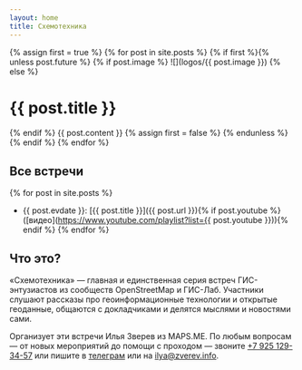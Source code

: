 ```yaml
---
layout: home
title: Схемотехника
---
```

{% assign first = true %}
{% for post in site.posts %}
{% if first %}{% unless post.future %}
{% if post.image %}
![](logos/{{ post.image }})
{% else %}
# {{ post.title }}
{% endif %}
{{ post.content }}
{% assign first = false %}
{% endunless %}{% endif %}
{% endfor %}

## Все встречи

{% for post in site.posts %}
* {{ post.evdate }}: [{{ post.title }}]({{ post.url }}){% if post.youtube %} ([видео](https://www.youtube.com/playlist?list={{ post.youtube }})){% endif %}
{% endfor %}

## Что это?

«Схемотехника» — главная и единственная серия встреч ГИС-энтузиастов из
сообществ OpenStreetMap и ГИС-Лаб. Участники слушают рассказы
про геоинформационные технологии и открытые геоданные, общаются с докладчиками
и делятся мыслями и новостями сами.

Организует эти встречи Илья Зверев из MAPS.ME. По любым вопросам — от новых
мероприятий до помощи с проходом — звоните [+7 925 129-34-57](tel:+79251293457) или пишите
в [телеграм](https://t.me/ilyazver) или на [ilya@zverev.info](mailto:ilya@zverev.info).
